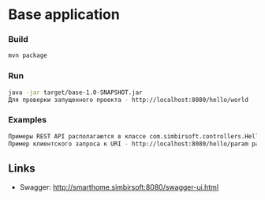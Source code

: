 # Base application

### Build
```bash
mvn package
```

### Run
```bash
java -jar target/base-1.0-SNAPSHOT.jar
Для проверки запущенного проекта - http://localhost:8080/hello/world
```

### Examples
```bash
Примеры REST API располагаются в классе com.simbirsoft.controllers.HelloController
Пример клиентского запроса к URI - http://localhost:8080/hello/param располагается в этом же классе в методе sendClientRequestToYourself()
```


## Links
* Swagger: <http://smarthome.simbirsoft:8080/swagger-ui.html>